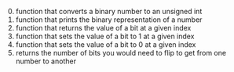 0. function that converts a binary number to an unsigned int
1. function that prints the binary representation of a number
2. function that returns the value of a bit at a given index
3. function that sets the value of a bit to 1 at a given index
4. function that sets the value of a bit to 0 at a given index
5. returns the number of bits you would need to flip to get from one number to another